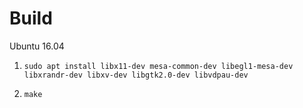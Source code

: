 # Build

Ubuntu 16.04

1. ```sudo apt install libx11-dev mesa-common-dev libegl1-mesa-dev libxrandr-dev libxv-dev libgtk2.0-dev libvdpau-dev```


2. ```make```

